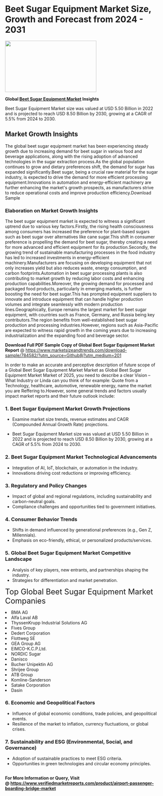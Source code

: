 <H1>Beet Sugar Equipment Market Size, Growth and Forecast from 2024 - 2031</H1><img class="aligncenter size-medium wp-image-584254" src="https://thirdeyenews.in/wp-content/uploads/2024/09/Global-Market-Research-300x168.jpeg" alt="" width="300" height="168" /><p><strong>Global&nbsp;<a href="https://www.marketsizeandtrends.com/download-sample/784582/?utm_source=Github8j?utm_medium=201">Beet Sugar Equipment Market</a> Insights</strong></p><p>Beet Sugar Equipment Market size was valued at USD 5.50 Billion in 2022 and is projected to reach USD 8.50 Billion by 2030, growing at a CAGR of 5.5% from 2024 to 2030.</p><p><h2>Market Growth Insights</h2> The global beet sugar equipment market has been experiencing steady growth due to increasing demand for beet sugar in various food and beverage applications, along with the rising adoption of advanced technologies in the sugar extraction process.As the global population continues to grow and dietary preferences shift, the demand for sugar has expanded significantly.Beet sugar, being a crucial raw material for the sugar industry, is expected to drive the demand for more efficient processing equipment.Innovations in automation and energy-efficient machinery are further enhancing the market's growth prospects, as manufacturers strive to reduce operational costs and improve production efficiency.Download Sample <h3>Elaboration on Market Growth Insights</h3> The beet sugar equipment market is expected to witness a significant uptrend due to various key factors.Firstly, the rising health consciousness among consumers has increased the preference for plant-based sugars such as beet sugar over alternatives like cane sugar.This shift in consumer preference is propelling the demand for beet sugar, thereby creating a need for more advanced and efficient equipment for its production.Secondly, the growing trend of sustainable manufacturing processes in the food industry has led to increased investments in energy-efficient machinery.Manufacturers are focusing on developing equipment that not only increases yield but also reduces waste, energy consumption, and carbon footprints.Automation in beet sugar processing plants is also contributing to market growth by reducing labor costs and enhancing production capabilities.Moreover, the growing demand for processed and packaged food products, particularly in emerging markets, is further boosting the need for beet sugar.This has prompted equipment suppliers to innovate and introduce equipment that can handle higher production volumes and integrate seamlessly with modern production lines.Geographically, Europe remains the largest market for beet sugar equipment, with countries such as France, Germany, and Russia being key contributors.The region benefits from well-established beet sugar production and processing industries.However, regions such as Asia-Pacific are expected to witness rapid growth in the coming years due to increasing industrialization and the expanding food and beverage sector.</p><p><span class=""><strong>Download Full PDF Sample Copy of Global Beet Sugar Equipment Market Report</strong> @ <a href="https://www.marketsizeandtrends.com/download-sample/784582/?utm_source=Github8j?utm_medium=201" target="_blank">https://www.marketsizeandtrends.com/download-sample/784582/?utm_source=Github8j?utm_medium=201</a></span></p><p>In order to make an accurate and perceptive description of future scope of a Global&nbsp;Beet Sugar Equipment Market Market as Global&nbsp;Beet Sugar Equipment Market Market of 2025, you need to describe a clear Vision &ndash; What Industry or Linda can you think of for example: Quote from a Technology, healthcare, automotive, renewable energy, name the market you are Reffering to.However, some general trends and factors usually impact market reports and their future outlook include:</p><h3>1.&nbsp;<strong>Beet Sugar Equipment Market Growth Projections</strong></h3><ul><li>Examine market size trends, revenue estimates and CAGR (Compounded Annual Growth Rate) projections.</li><li><p>Beet Sugar Equipment Market size was valued at USD 5.50 Billion in 2022 and is projected to reach USD 8.50 Billion by 2030, growing at a CAGR of 5.5% from 2024 to 2030.</p></li></ul><h3>2.&nbsp;<strong>Beet Sugar Equipment Market Technological Advancements</strong></h3><ul><li>Integration of AI, IoT, blockchain, or automation in the industry.</li><li>Innovations driving cost reductions or improving efficiency.</li></ul><h3>3.&nbsp;<strong>Regulatory and Policy Changes</strong></h3><ul><li>Impact of global and regional regulations, including sustainability and carbon-neutral goals.</li><li>Compliance challenges and opportunities tied to government initiatives.</li></ul><h3>4.&nbsp;<strong>Consumer Behavior Trends</strong></h3><ul><li>Shifts in demand influenced by generational preferences (e.g., Gen Z, Millennials).</li><li>Emphasis on eco-friendly, ethical, or personalized products/services.</li></ul><h3>5.&nbsp;<strong>Global Beet Sugar Equipment Market Competitive Landscape</strong></h3><ul><li>Analysis of key players, new entrants, and partnerships shaping the industry.</li><li>Strategies for differentiation and market penetration.</li></ul><p data-pm-slice="1 1 []"><span style="color: inherit; font-family: inherit; font-size: 25px;">Top Global Beet Sugar Equipment Market Companies</span></p><div class="" data-test-id=""><p><li>BMA AG</li><li> Alfa Laval AB</li><li> ThyssenKrupp Industrial Solutions AG</li><li> Fives Group</li><li> Dedert Corporation</li><li> Flottweg SE</li><li> GEA Group AG</li><li> EIMCO-K.C.P.Ltd.</li><li> NORDIC Sugar</li><li> Danisco</li><li> Bucher Unipektin AG</li><li> Shrijee Group</li><li> ATB Group</li><li> Komline-Sanderson</li><li> Satake Corporation</li><li> Dasin</li></p></div><h3>6.&nbsp;<strong>Economic and Geopolitical Factors</strong></h3><ul><li>Influence of global economic conditions, trade policies, and geopolitical events.</li><li>Resilience of the market to inflation, currency fluctuations, or global crises.</li></ul><h3>7.&nbsp;<strong>Sustainability and ESG (Environmental, Social, and Governance)</strong></h3><ul><li>Adoption of sustainable practices to meet ESG criteria.</li><li>Opportunities in green technologies and circular economy principles.</li></ul><h2><strong style="font-size: 14px;">For More Information or Query, Visit @&nbsp;</strong><a style="background-color: #ffffff; font-size: 14px;" href="https://www.marketsizeandtrends.com/report/beet-sugar-equipment-market/" target="_blank">https://www.verifiedmarketreports.com/product/airport-passenger-boarding-bridge-market</a></h2>